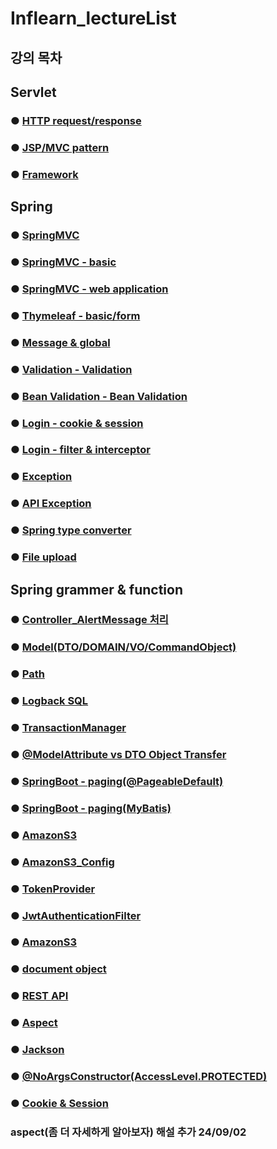 # Inflearn_lectureList

## 강의 목차

## Servlet

### ● <a href="servlet/servlet_sum/Servlet_HTTP.md">HTTP request/response</a>

### ● <a href="servlet/servlet_sum/Servlet_MVC.md">JSP/MVC pattern</a>

### ● <a href="servlet/servlet_sum/Servlet_Framework.md">Framework</a>

## Spring

### ● <a href="springmvc/spring_sum/mvc.md">SpringMVC</a>

### ● <a href="springmvc/spring_sum/basic.md">SpringMVC - basic</a>

### ● <a href="springmvc/spring_sum/web.md">SpringMVC - web application</a>

### ● <a href="thymeleaf/thymeleaf_sum/thymeleaf.md">Thymeleaf - basic/form</a>

### ● <a href="thymeleaf/message_sum/message.md">Message & global</a>

### ● <a href="validation/validation_sum/validation.md">Validation - Validation</a>

### ● <a href="validation/validation_sum/beanValidation.md">Bean Validation - Bean Validation</a>

### ● <a href="login/login_sum/cookie&session.md">Login - cookie & session</a>

### ● <a href="login/login_sum/filter&interceptor.md">Login - filter & interceptor</a>

### ● <a href="exception/exception/exception_sum/exception.md">Exception</a>

### ● <a href="exception/exception/exception_sum/apiException.md">API Exception</a>

### ● <a href="springmvc/spring_sum/typeConverter.md">Spring type converter</a>

### ● <a href="springmvc/spring_sum/fileupload.md">File upload</a>

## Spring grammer & function 

### ● <a href="grammer/grammer_sum/alertMessage">Controller_AlertMessage 처리</a>

### ● <a href="grammer/grammer_sum/model.md">Model(DTO/DOMAIN/VO/CommandObject)</a>

### ● <a href="grammer/grammer_sum/path.md">Path</a>

### ● <a href="grammer/grammer_sum/SQL_Logback.md">Logback SQL</a>

### ● <a href="grammer/grammer_sum/transactionManager.md">TransactionManager</a>

### ● <a href="grammer/grammer_sum/modelAttribute_DTO.md">@ModelAttribute vs DTO Object Transfer </a>

### ● <a href="grammer/grammer_sum/paging/Paging_@Pageable.md">SpringBoot - paging(@PageableDefault)</a>

### ● <a href="grammer/grammer_sum/paging/Paging_Mybatis.md">SpringBoot - paging(MyBatis)</a>

### ● <a href="grammer/grammer_sum/amazon_S3/amazonS3.md">AmazonS3</a>

### ● <a href="grammer/grammer_sum/amazon_S3/amazonS3_Config.md">AmazonS3_Config</a>

### ● <a href="grammer/grammer_sum/security/tokenProvider.md">TokenProvider</a>

### ● <a href="grammer/grammer_sum/security/jwtAuthenticationFilter.md">JwtAuthenticationFilter</a>

### ● <a href="grammer/grammer_sum/amazon_S3/amazonS3.md">AmazonS3</a>

### ● <a href="grammer/grammer_sum/document.md">document object</a>

### ● <a href="grammer/grammer_sum/REST API.md">REST API</a>

### ● <a href="grammer/grammer_sum/aspect.md">Aspect</a>

### ● <a href="grammer/grammer_sum/jackson.md">Jackson</a>

### ● <a href="grammer/grammer_sum/accessLevel.md">@NoArgsConstructor(AccessLevel.PROTECTED)</a>

### ● <a href="grammer/grammer_sum/session&cookie.md">Cookie & Session</a>

### aspect(좀 더 자세하게 알아보자) 해설 추가 24/09/02


